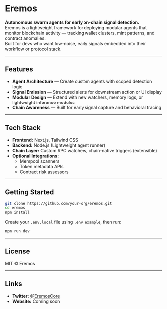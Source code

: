 # Eremos

**Autonomous swarm agents for early on-chain signal detection.**  
Eremos is a lightweight framework for deploying modular agents that monitor blockchain activity — tracking wallet clusters, mint patterns, and contract anomalies.  
Built for devs who want low-noise, early signals embedded into their workflow or protocol stack.

---

## Features

- **Agent Architecture** — Create custom agents with scoped detection logic  
- **Signal Emission** — Structured alerts for downstream action or UI display  
- **Modular Design** — Extend with new watchers, memory logs, or lightweight inference modules  
- **Chain Awareness** — Built for early signal capture and behavioral tracing  

---

## Tech Stack

- **Frontend:** Next.js, Tailwind CSS  
- **Backend:** Node.js (Lightweight agent runner)  
- **Chain Layer:** Custom RPC watchers, chain-native triggers (extensible)  
- **Optional Integrations:**  
  - Mempool scanners  
  - Token metadata APIs  
  - Contract risk assessors  

---

## Getting Started

```bash
git clone https://github.com/your-org/eremos.git
cd eremos
npm install
```

Create your `.env.local` file using `.env.example`, then run:

```bash
npm run dev
```

---

## License

MIT © Eremos

---

## Links

- **Twitter:** [@EremosCore](https://x.com/EremosCore)
- **Website:** Coming soon
